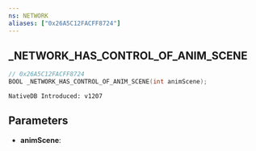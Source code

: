 ```yaml
---
ns: NETWORK
aliases: ["0x26A5C12FACFF8724"]
---
```

## _NETWORK_HAS_CONTROL_OF_ANIM_SCENE

```c
// 0x26A5C12FACFF8724
BOOL _NETWORK_HAS_CONTROL_OF_ANIM_SCENE(int animScene);
```

```
NativeDB Introduced: v1207
```

## Parameters
* **animScene**:
